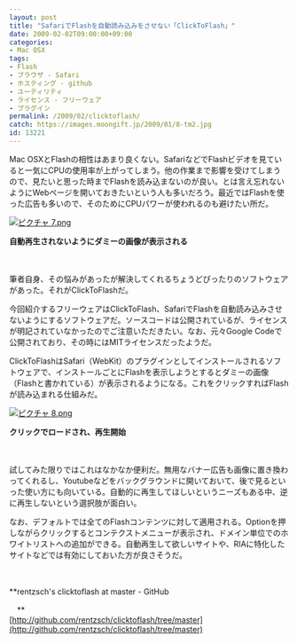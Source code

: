 ```yaml
---
layout: post
title: "SafariでFlashを自動読み込みをさせない「ClickToFlash」"
date: 2009-02-02T09:00:00+09:00
categories:
- Mac OSX
tags: 
- Flash
- ブラウザ - Safari
- ホスティング - github
- ユーティリティ
- ライセンス - フリーウェア
- プラグイン
permalink: /2009/02/clicktoflash/
catch: https://images.moongift.jp/2009/01/8-tm2.jpg
id: 13221
---
```

Mac OSXとFlashの相性はあまり良くない。SafariなどでFlashビデオを見ていると一気にCPUの使用率が上がってしまう。他の作業まで影響を受けてしまうので、見たいと思った時までFlashを読み込まないのが良い。とは言え忘れないようにWebページを開いておきたいという人も多いだろう。最近ではFlashを使った広告も多いので、そのためにCPUパワーが使われるのも避けたい所だ。

  

[![ピクチャ 7.png](https://images.moongift.jp/2009/01/7-tm.jpg)](https://images.moongift.jp/2009/01/7.png)  
  
**自動再生されないようにダミーの画像が表示される**

  

　

  

筆者自身、その悩みがあったが解決してくれるちょうどぴったりのソフトウェアがあった。それがClickToFlashだ。

  

今回紹介するフリーウェアはClickToFlash、SafariでFlashを自動読み込みさせないようにするソフトウェアだ。ソースコードは公開されているが、ライセンスが明記されていなかったのでご注意いただきたい。なお、元々Google Codeで公開されており、その時にはMITライセンスだったようだ。

  
<!--more-->

ClickToFlashはSafari（WebKit）のプラグインとしてインストールされるソフトウェアで、インストールごとにFlashを表示しようとするとダミーの画像（Flashと書かれている）が表示されるようになる。これをクリックすればFlashが読み込まれる仕組みだ。

  

[![ピクチャ 8.png](https://images.moongift.jp/2009/01/8-tm2.jpg)](https://images.moongift.jp/2009/01/82.png)  
  
**クリックでロードされ、再生開始**

  

　

  

試してみた限りではこれはなかなか便利だ。無用なバナー広告も画像に置き換わってくれるし、Youtubeなどをバックグラウンドに開いておいて、後で見るといった使い方にも向いている。自動的に再生してほしいというニーズもある中、逆に再生しないという選択肢が面白い。

  

なお、デフォルトでは全てのFlashコンテンツに対して適用される。Optionを押しながらクリックするとコンテクストメニューが表示され、ドメイン単位でのホワイトリストへの追加ができる。自動再生して欲しいサイトや、RIAに特化したサイトなどでは有効にしておいた方が良さそうだ。

  

　

  

**rentzsch's clicktoflash at master - GitHub  
  
　**  
  [http://github.com/rentzsch/clicktoflash/tree/master](http://github.com/rentzsch/clicktoflash/tree/master)

  
